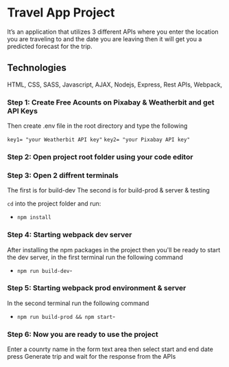 # Travel App Project

It’s an application that utilizes 3 different APIs where you enter the location you are traveling to and the date you are leaving then it will get you a predicted forecast for the trip.

## Technologies

HTML, CSS, SASS, Javascript, AJAX, Nodejs, Express, Rest APIs, Webpack,

### Step 1: Create Free Acounts on Pixabay & Weatherbit and get API Keys

Then create .env file in the root directory and type the following

 `key1= "your Weatherbit API key"`
 `key2= "your Pixabay API key"`

### Step 2: Open project root folder using your code editor

### Step 3: Open 2 diffrent terminals

The first is for build-dev
The second is for build-prod & server & testing

`cd` into the project folder and run:

- `npm install`

### Step 4: Starting webpack dev server

After installing the npm packages in the project then you'll be ready to start the dev server, in the first terminal run the following command

- `npm run build-dev`-

### Step 5: Starting webpack prod environment & server

In the second terminal run the following command

- `npm run build-prod && npm start`-

### Step 6: Now you are ready to use the project

Enter a counrty name in the form text area then select start and end date
press Generate trip and wait for the response from the APIs

